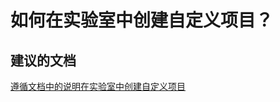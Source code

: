 <properties
    pageTitle="如何在实验室中创建自定义项目？"
    description="如何在实验室中创建自定义项目？"
    service="microsoft.devtestlab"
    resource="labs"
    authors="kasparks"
    displayOrder="2"
    selfHelpType="resource"
    supportTopicIds=""
    resourceTags=""
    productPesIds=""
    cloudEnvironments="public"
/>


# 如何在实验室中创建自定义项目？

## **建议的文档**
[遵循文档中的说明在实验室中创建自定义项目](https://azure.microsoft.com/documentation/articles/devtest-lab-artifact-author/)



<!--HONumber=Jun16_HO3-->


